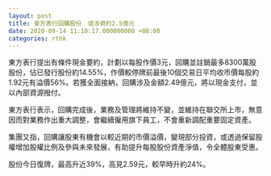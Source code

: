 ```yaml
---
layout: post
title: 東方表行回購股份　或涉資約2.5億元
date: 2020-09-14 11:10:17.000000000 +08:00
categories: rthk
---
```


東方表行提出有條件現金要約，計劃以每股作價3元，回購並註銷最多8300萬股股份，佔已發行股份約14.55%，作價較停牌前最後10個交易日平均收市價每股約1.92元有溢價56%。若獲全面接納，回購涉及金額2.49億元，將以現金支付，並以內部資源撥付。

東方表行表示，回購完成後，業務及管理將維持不變，並維持在聯交所上市，無意因而對業務作出重大調整，會繼續僱用旗下員工，不會重新調配重要固定資產。

集團又指，回購讓股東有機會以較近期的市價溢價，變現部分投資，或透過保留股權增加股權比例及參與未來發展，有助提升每股股份資產淨值，令全體股東受惠。

股份今日復牌，最高升近39%，高見2.59元，較早時升約24%。

